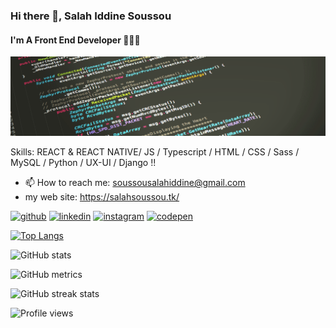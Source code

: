 ### Hi there 👋, Salah Iddine Soussou
#### I'm A Front End Developer 👨🏾‍💻 
![I am Web Developer](https://github.com/SalahSoussou/public-images/blob/main/baner_img.png?raw=true)


Skills:  REACT & REACT NATIVE/ JS / Typescript / HTML / CSS / Sass / MySQL / Python / UX-UI / Django !!

- 📫 How to reach me: soussousalahiddine@gmail.com 
- my web site: https://salahsoussou.tk/

[<img src='https://cdn.jsdelivr.net/npm/simple-icons@3.0.1/icons/github.svg' alt='github' height='30'>](https://github.com/SalahSoussou)  [<img src='https://cdn.jsdelivr.net/npm/simple-icons@3.0.1/icons/linkedin.svg' alt='linkedin' height='30'>](https://www.linkedin.com/in/soussou-salah-iddine/)  [<img src='https://cdn.jsdelivr.net/npm/simple-icons@3.0.1/icons/instagram.svg' alt='instagram' height='30'>](https://www.instagram.com/salah_iddine_soussou/)  [<img src='https://cdn.jsdelivr.net/npm/simple-icons@3.0.1/icons/codepen.svg' alt='codepen' height='30'>](https://codepen.io/https://codepen.io/Salah-Soussou)  

[![Top Langs](https://github-readme-stats.vercel.app/api/top-langs/?username=SalahSoussou)](https://github.com/anuraghazra/github-readme-stats)

![GitHub stats](https://github-readme-stats.vercel.app/api?username=SalahSoussou&show_icons=true&count_private=true)  

![GitHub metrics](https://metrics.lecoq.io/SalahSoussou)  

![GitHub streak stats](https://github-readme-streak-stats.herokuapp.com/?user=SalahSoussou)  

![Profile views](https://gpvc.arturio.dev/SalahSoussou)  
